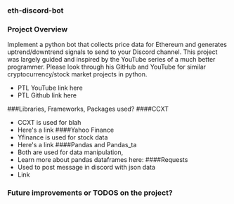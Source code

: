 ### eth-discord-bot

### Project Overview
Implement a python bot that collects price data for Ethereum and generates uptrend/downtrend signals to send to your Discord channel.
This project was largely guided and inspired by the YouTube series of a much better programmer. Please look through his GitHub and YouTube for similar cryptocurrency/stock market projects in python.
 - PTL YouTube link here
 - PTL Github link here

###Libraries, Frameworks, Packages used?
####CCXT
- CCXT is used for blah 
- Here's a link
####Yahoo Finance
- Yfinance is used for stock data 
- Here's a link
####Pandas and Pandas_ta
- Both are used for data manipulation, 
- Learn more about pandas dataframes here:
####Requests
- Used to post message in discord with json data
- Link


### Future improvements or TODOS on the project?






